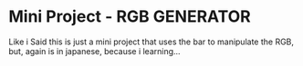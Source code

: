# Mini Project - RGB GENERATOR

Like i Said this is just a mini project that uses the bar to manipulate the RGB, but, again is in japanese, because i learning...